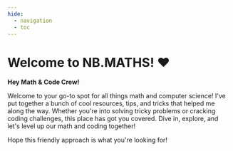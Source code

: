 ```yaml
---
hide:
  - navigation
  - toc
---
```

# Welcome to NB.MATHS! ❤️

**Hey Math & Code Crew!**

Welcome to your go-to spot for all things math and computer science! I've put together a bunch of cool resources, tips, and tricks that helped me along the way. Whether you're into solving tricky problems or cracking coding challenges, this place has got you covered. Dive in, explore, and let's level up our math and coding together!

<!-- ## Web mapping -->
<!-- - [Maths](#web-mapping)
- [Basis formula](maths/index.md)
- [Giải tích hàm](maths/GTH/index.md)
- [Lý thuyết mật mã](maths/cryptography.md)
- [Cấu trúc rời rạc](maths/CTRR/index.md) -->
<!-- - [Statistics](maths/statistics.md) -->
<!-- - [Phương trình vi phân](maths/ode.md)
- [Giải tích số](maths/numericalmethods.md)
- [Giải tích phức](maths/complexanalysis.md)
- [Computer:](#web-mapping)
- [Data structure & Algorithm](computer/dsa.md)
- [Languages:](#web-mapping)
- [Python](computer/python/python.md)
- [C++](computer/cpp/cpp.md) -->

Hope this friendly approach is what you're looking for!